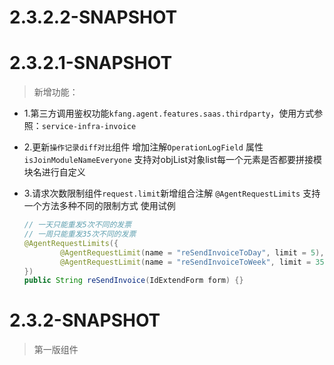 # 2.3.2.2-SNAPSHOT

# 2.3.2.1-SNAPSHOT

> 新增功能：

- 1.第三方调用鉴权功能`kfang.agent.features.saas.thirdparty`，使用方式参照：`service-infra-invoice`
  
- 2.更新`操作记录diff对比`组件 
    增加注解`OperationLogField` 属性`isJoinModuleNameEveryone`
    支持对objList对象list每一个元素是否都要拼接模块名进行自定义 
  
- 3.请求次数限制组件`request.limit`新增组合注解
    `@AgentRequestLimits` 支持一个方法多种不同的限制方式
    使用试例
    ```java
    // 一天只能重发5次不同的发票
    // 一周只能重发35次不同的发票
    @AgentRequestLimits({
            @AgentRequestLimit(name = "reSendInvoiceToDay", limit = 5),
            @AgentRequestLimit(name = "reSendInvoiceToWeek", limit = 35, time = "7天")
    })
    public String reSendInvoice(IdExtendForm form) {}
 
    ``` 
# 2.3.2-SNAPSHOT

> 第一版组件
